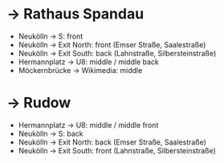 # → Rathaus Spandau

* Neukölln → S: front
* Neukölln → Exit North: front (Emser Straße, Saalestraße)
* Neukölln → Exit South: back (Lahnstraße, Silbersteinstraße)
* Hermannplatz → U8: middle / middle back
* Möckernbrücke → Wikimedia: middle

# → Rudow

* Hermannplatz → U8: middle / middle front
* Neukölln → S: back
* Neukölln → Exit North: back (Emser Straße, Saalestraße)
* Neukölln → Exit South: front (Lahnstraße, Silbersteinstraße)
